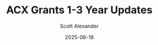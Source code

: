 ---
layout: podcast
title: "ACX Grants 1-3 Year Updates"
author: Scott Alexander
description: https://www.astralcodexten.com/p/acx-grants-1-3-year-updates
date: 2025-06-18
length: 19253967
duration: 4813
guid: acx-grants-1-3-year-updates
---